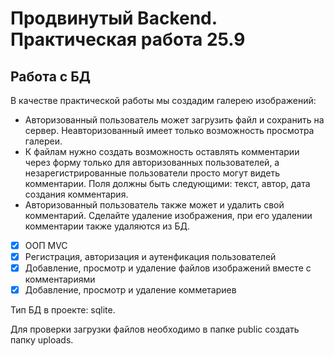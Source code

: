 # Продвинутый Backend. Практическая работа 25.9 #
## Работа с БД ##

В качестве практической работы мы создадим галерею изображений:

- Авторизованный пользователь может загрузить файл и сохранить на сервер. Неавторизованный имеет только возможность просмотра галереи.
- К файлам нужно создать возможность оставлять комментарии через форму только для авторизованных пользователей, а незарегистрированные пользователи просто могут видеть комментарии. Поля должны быть следующими: текст, автор, дата создания комментария.
- Авторизованный пользователь также может и удалить свой комментарий. Сделайте удаление изображения, при его удалении комментарии также удаляются из БД.

- [x] ООП MVC  
- [x] Регистрация, авторизация и аутенфикация пользователей  
- [x] Добавление, просмотр и удаление файлов изображений вместе с комментариями
- [x] Добавление, просмотр и удаление комметариев

Тип БД в проекте: sqlite.

Для проверки загрузки файлов необходимо в папке public создать папку uploads.







